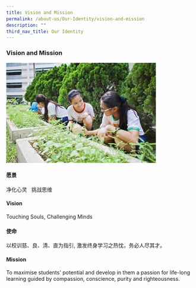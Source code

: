 ```yaml
---
title: Vision and Mission
permalink: /about-us/Our-Identity/vision-and-mission
description: ""
third_nav_title: Our Identity
---
```

### Vision and Mission

<img src="/images/identity2.png" 
     style="width:80%">

#### 愿景

净化心灵   挑战思维

  

#### Vision

Touching Souls, Challenging Minds

  

#### 使命

以校训慈、良、清、直为指引, 激发终身学习之热忱，务必人尽其才。

  

#### Mission

To maximise students' potential and develop in them a passion for life-long learning guided by compassion, conscience, purity and righteousness.